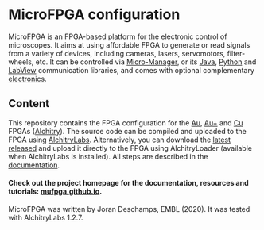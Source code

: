 
# MicroFPGA configuration

MicroFPGA is an FPGA-based platform for the electronic control of microscopes. It aims at using affordable FPGA to generate or read signals from a variety of devices, including cameras, lasers, servomotors, filter-wheels, etc. It can be controlled via [Micro-Manager](https://micro-manager.org/), or its [Java](https://github.com/mufpga/MicroFPGA-java), [Python](https://github.com/mufpga/MicroFPGA-py) and [LabView](https://github.com/mufpga/MicroFPGA-labview) communication libraries, and comes with optional complementary [electronics](https://github.com/mufpga/MicroFPGA-electronics).

## Content

This repository contains the FPGA configuration for the [Au](https://www.sparkfun.com/products/16527), [Au+](https://www.sparkfun.com/products/17514) and [Cu](https://www.sparkfun.com/products/16526) FPGAs ([Alchitry](https://alchitry.com/)). The source code can be compiled and uploaded to the FPGA using [AlchitryLabs](https://alchitry.com/alchitry-labs). Alternatively, you can download the [latest released](https://github.com/mufpga/MicroFPGA/releases) and upload it directly to the FPGA using AlchitryLoader (available when AlchitryLabs is installed). All steps are described in the [documentation](https://mufpga.github.io/2_installing_microfpga.html).

#### Check out the project homepage for the documentation, resources and tutorials: [mufpga.github.io](https://mufpga.github.io).

MicroFPGA was written by Joran Deschamps, EMBL (2020). It was tested with AlchitryLabs 1.2.7.
